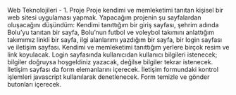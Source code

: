 Web Teknolojileri - 1. Proje
Proje kendimi ve memleketimi tanıtan kişisel bir web sitesi uygulaması yapmak. Yapacağım projenin şu sayfalardan oluşacağını düşündüm: Kendimi tanıttığım bir giriş sayfası, şehrim adında Bolu’yu tanıtan bir sayfa, Bolu’nun futbol ve voleybol takımını anlattığım takımımız linkli bir sayfa, ilgi alanlarımı yazdığım bir sayfa, bir login sayfası ve iletişim sayfası. Kendimi ve memleketimi tanıttığım yerlere birçok resim ve link koyulacak. Login sayfasında kullanıcıdan kullanıcı bilgileri istenecek; bilgiler doğruysa hoşgeldiniz yazacak, değilse bilgiler tekrar istenecek. İletişim sayfası da form elemanlarını içerecek. İletişim formundaki kontrol işlemleri javascript kullanılarak denetlenecek. Form temizle ve gönder butonları içerecek.
